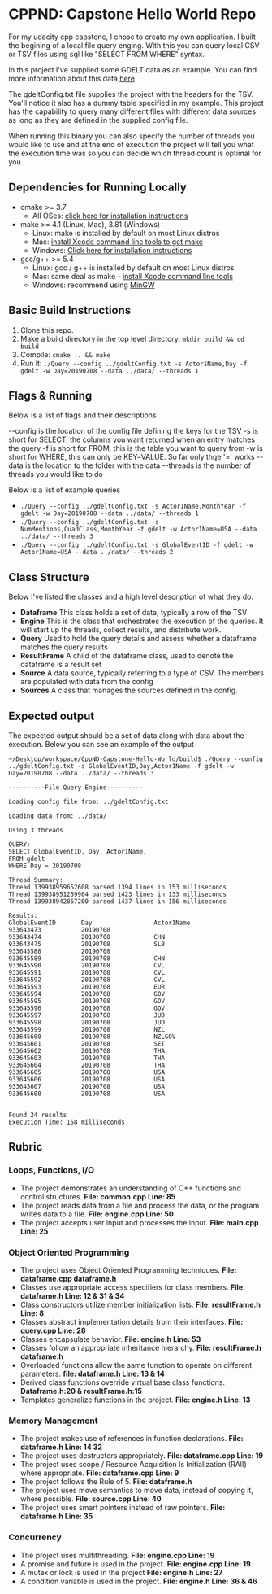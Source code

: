 # CPPND: Capstone Hello World Repo

For my udacity cpp capstone, I chose to create my own application. I built the begining of a local file query enging. With this you can query 
local CSV or TSV files using sql like "SELECT FROM WHERE" syntax. 

In this project I've supplied some GDELT data as an example. You can find more information about this 
data [here](https://blog.gdeltproject.org/gdelt-2-0-our-global-world-in-realtime/)

The gdeltConfig.txt file supplies the project with the headers for the TSV. You'll notice it also has a dummy
table specified in my example. This project has the capability to query many different files with different data sources as long as they are defined in the supplied config file.

When running this binary you can also specify the number of threads you would like to use and at the end of execution
the project will tell you what the execution time was so you can decide which thread count is optimal for you.

## Dependencies for Running Locally
* cmake >= 3.7
  * All OSes: [click here for installation instructions](https://cmake.org/install/)
* make >= 4.1 (Linux, Mac), 3.81 (Windows)
  * Linux: make is installed by default on most Linux distros
  * Mac: [install Xcode command line tools to get make](https://developer.apple.com/xcode/features/)
  * Windows: [Click here for installation instructions](http://gnuwin32.sourceforge.net/packages/make.htm)
* gcc/g++ >= 5.4
  * Linux: gcc / g++ is installed by default on most Linux distros
  * Mac: same deal as make - [install Xcode command line tools](https://developer.apple.com/xcode/features/)
  * Windows: recommend using [MinGW](http://www.mingw.org/)

## Basic Build Instructions

1. Clone this repo.
2. Make a build directory in the top level directory: `mkdir build && cd build`
3. Compile: `cmake .. && make`
4. Run it: `./Query --config ../gdeltConfig.txt -s Actor1Name,Day -f gdelt -w Day=20190708 --data ../data/ --threads 1`
  
## Flags & Running
Below is a list of flags and their descriptions

  --config is the location of the config file defining the keys for the TSV
  -s is short for SELECT, the columns you want returned when an entry matches the query
  -f is short for FROM, this is the table you want to query from
  -w is short for WHERE, this can only be KEY=VALUE. So far only thge '=' works
  --data is the location to the folder with the data
  --threads is the number of threads you would like to do

Below is a list of example queries

- `./Query --config ../gdeltConfig.txt -s Actor1Name,MonthYear -f gdelt -w Day=20190708 --data ../data/ --threads 1`
- `./Query --config ../gdeltConfig.txt -s NumMentions,QuadClass,MonthYear -f gdelt -w Actor1Name=USA --data ../data/ --threads 3`
- `./Query --config ../gdeltConfig.txt -s GlobalEventID -f gdelt -w Actor1Name=USA --data ../data/ --threads 2`


## Class Structure

Below I've listed the classes and a high level description of what they do.

- <b>Dataframe</b> This class holds a set of data, typically a row of the TSV
- <b>Engine</b> This is the class that orchestrates the execution of the queries. It will start up the threads, collect results, and distribute work.
- <b>Query</b> Used to hold the query details and assess whether a dataframe matches the query results
- <b>ResultFrame</b> A child of the dataframe class, used to denote the dataframe is a result set
- <b>Source</b> A data source, typically referring to a type of CSV. The members are populated with data from the config
- <b>Sources</b> A class that manages the sources defined in the config. 

## Expected output

The expected output should be a set of data along with data about the execution. Below you can see an example of the output

```
~/Desktop/workspace/CppND-Capstone-Hello-World/build$ ./Query --config ../gdeltConfig.txt -s GlobalEventID,Day,Actor1Name -f gdelt -w Day=20190708 --data ../data/ --threads 3

----------File Query Engine----------

Loading config file from: ../gdeltConfig.txt

Loading data from: ../data/

Using 3 threads

QUERY:
SELECT GlobalEventID, Day, Actor1Name, 
FROM gdelt
WHERE Day = 20190708

Thread Summary:
Thread 139938959652608 parsed 1394 lines in 153 milliseconds
Thread 139938951259904 parsed 1423 lines in 133 milliseconds
Thread 139938942867200 parsed 1437 lines in 156 milliseconds

Results:
GlobalEventID       Day                 Actor1Name          
933643473           20190708                                
933643474           20190708            CHN                 
933643475           20190708            SLB                 
933645588           20190708                                
933645589           20190708            CHN                 
933645590           20190708            CVL                 
933645591           20190708            CVL                 
933645592           20190708            CVL                 
933645593           20190708            EUR                 
933645594           20190708            GOV                 
933645595           20190708            GOV                 
933645596           20190708            GOV                 
933645597           20190708            JUD                 
933645598           20190708            JUD                 
933645599           20190708            NZL                 
933645600           20190708            NZLGOV              
933645601           20190708            SET                 
933645602           20190708            THA                 
933645603           20190708            THA                 
933645604           20190708            THA                 
933645605           20190708            USA                 
933645606           20190708            USA                 
933645607           20190708            USA                 
933645608           20190708            USA                 


Found 24 results
Execution Time: 158 milliseconds
```
## Rubric

### Loops, Functions, I/O

- The project demonstrates an understanding of C++ functions and control structures. <b>File: common.cpp Line: 85 </b>
- The project reads data from a file and process the data, or the program writes data to a file. <b>File: engine.cpp Line: 50 </b>
- The project accepts user input and processes the input. <b>File: main.cpp Line: 25 </b>

### Object Oriented Programming

- The project uses Object Oriented Programming techniques. <b>File: dataframe.cpp dataframe.h </b>
- Classes use appropriate access specifiers for class members. <b>File: dataframe.h Line: 12 & 31 & 34 </b>
- Class constructors utilize member initialization lists.  <b>File: resultFrame.h Line: 8 </b>
- Classes abstract implementation details from their interfaces. <b>File: query.cpp Line: 28 </b>
- Classes encapsulate behavior. <b>File: engine.h Line: 53 </b>
- Classes follow an appropriate inheritance hierarchy. <b>File: resultFrame.h dataframe.h </b>
- Overloaded functions allow the same function to operate on different parameters. <b> file: dataframe.h Line: 13 & 14 </b>
- Derived class functions override virtual base class functions. <b> Dataframe.h:20 & resultFrame.h:15 </b>
- Templates generalize functions in the project. <b>File: engine.h Line: 13 </b>

### Memory Management

- The project makes use of references in function declarations. <b>File: dataframe.h Line: 14 32</b>
- The project uses destructors appropriately. <b> File: dataframe.cpp Line: 19 </b>
- The project uses scope / Resource Acquisition Is Initialization (RAII) where appropriate. <b>File: dataframe.cpp Line: 9</b>
- The project follows the Rule of 5. <b>File: dataframe.h</b>
- The project uses move semantics to move data, instead of copying it, where possible. <b>File: source.cpp Line: 40</b>
- The project uses smart pointers instead of raw pointers. <b>File: dataframe.h Line: 35</b>

### Concurrency

- The project uses multithreading. <b>File: engine.cpp Line: 19</b>
- A promise and future is used in the project. <b>File: engine.cpp Line: 19</b>
- A mutex or lock is used in the project <b>File: engine.h Line: 27</b>
- A condition variable is used in the project. <b> File: engine.h Line: 36 & 46 </b>
